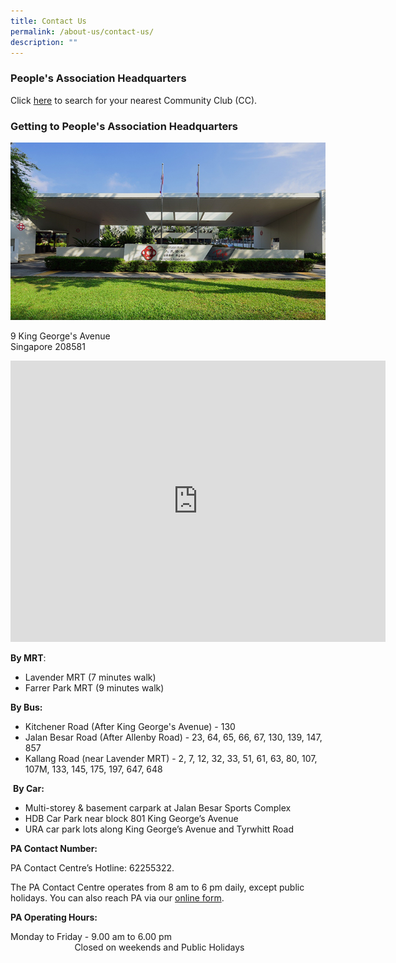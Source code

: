 ```yaml
---
title: Contact Us
permalink: /about-us/contact-us/
description: ""
---
```

### People's Association Headquarters

Click [here](/https://www.onepa.gov.sg/cc) to search for your nearest Community Club (CC).

### Getting to People's Association Headquarters

![](/images/About%20Us/pa-hq-building%20(1).png)

9 King George's Avenue  
Singapore 208581

<iframe src="https://www.google.com/maps/embed?pb=!1m18!1m12!1m3!1d3988.7778049846565!2d103.85711995089758!3d1.3085633620651465!2m3!1f0!2f0!3f0!3m2!1i1024!2i768!4f13.1!3m3!1m2!1s0x31da19c8331b834b%3A0x7331b549928866eb!2sPeople&#39;s%20Association!5e0!3m2!1sen!2ssg!4v1664512018769!5m2!1sen!2ssg" width="600" height="450" style="border:0;" allowfullscreen="" loading="lazy" ></iframe>

**By MRT**:

*   Lavender MRT (7 minutes walk)
*   Farrer Park MRT (9 minutes walk)   
      
    

**By Bus:**

*   Kitchener Road (After King George's Avenue) - 130
*   Jalan Besar Road (After Allenby Road) - 23, 64, 65, 66, 67, 130, 139, 147, 857
*   Kallang Road (near Lavender MRT) - 2, 7, 12, 32, 33, 51, 61, 63, 80, 107, 107M, 133, 145, 175, 197, 647, 648

  

 **By Car:**

*   Multi-storey & basement carpark at Jalan Besar Sports Complex  
*   HDB Car Park near block 801 King George’s Avenue
*   URA car park lots along King George’s Avenue and Tyrwhitt Road

**PA Contact Number:** 

PA Contact Centre’s Hotline: 62255322.

The PA Contact Centre operates from 8 am to 6 pm daily, except public holidays. You can also reach PA via our [online form](https://www.pa.gov.sg/feedback).

**PA Operating Hours:** 

Monday to Friday - 9.00 am to 6.00 pm   <br>                          
Closed on weekends and Public Holidays